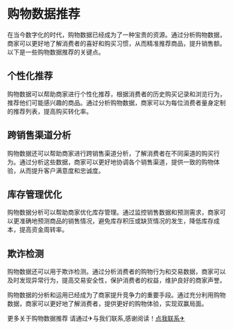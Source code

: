 # 购物数据推荐

在当今数字化的时代，购物数据已经成为了一种宝贵的资源。通过分析购物数据，商家可以更好地了解消费者的喜好和购买习惯，从而精准推荐商品，提升销售额。以下是一些购物数据推荐的关键点。

## 个性化推荐

购物数据可以帮助商家进行个性化推荐，根据消费者的历史购买记录和浏览行为，推荐他们可能感兴趣的商品。通过分析购物数据，商家可以为每位消费者量身定制的推荐列表，提高购买转化率。

## 跨销售渠道分析

购物数据还可以帮助商家进行跨销售渠道分析，了解消费者在不同渠道的购买行为。通过分析这些数据，商家可以更好地协调各个销售渠道，提供一致的购物体验，从而提升客户满意度和忠诚度。

## 库存管理优化

购物数据分析可以帮助商家优化库存管理。通过监控销售数据和预测需求，商家可以更准确地预测商品的销售情况，避免库存积压或缺货情况的发生，降低库存成本，提高资金周转率。

## 欺诈检测

购物数据还可以用于欺诈检测。通过分析消费者的购物行为和交易数据，商家可以及时发现异常行为，提高交易安全性，保护消费者的权益，维护良好的商家声誉。

购物数据的分析和运用已经成为了商家提升竞争力的重要手段。通过充分利用购物数据，商家可以更好地了解消费者，提供更好的购物体验，实现双赢局面。

更多关于购物数据推荐 请通过✈与我们联系,感谢阅读！[点我联系✈](https://img.G208.com)